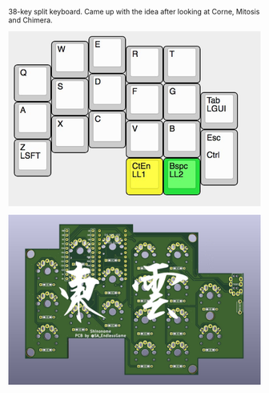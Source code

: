 38-key split keyboard. Came up with the idea after looking at Corne, Mitosis and Chimera.

![Layout](https://raw.githubusercontent.com/culturalsnow/Shinonome/master/img/layout.jpg)

![PCB](https://raw.githubusercontent.com/culturalsnow/Shinonome/master/img/PCB.jpg)
